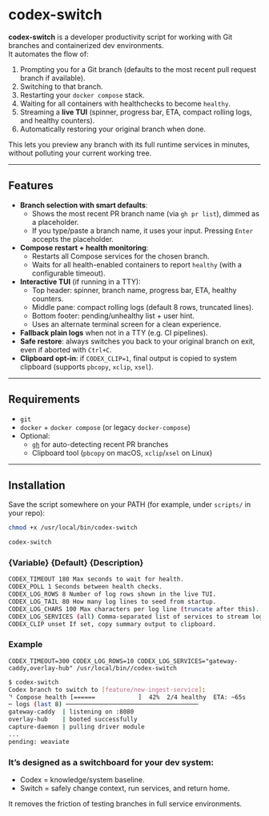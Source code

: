 # codex-switch

**codex-switch** is a developer productivity script for working with Git branches and containerized dev environments.  
It automates the flow of:

1. Prompting you for a Git branch (defaults to the most recent pull request branch if available).
2. Switching to that branch.
3. Restarting your `docker compose` stack.
4. Waiting for all containers with healthchecks to become `healthy`.
5. Streaming a **live TUI** (spinner, progress bar, ETA, compact rolling logs, and healthy counters).
6. Automatically restoring your original branch when done.

This lets you preview any branch with its full runtime services in minutes, without polluting your current working tree.

---

## Features

- **Branch selection with smart defaults**:
  - Shows the most recent PR branch name (via `gh pr list`), dimmed as a placeholder.
  - If you type/paste a branch name, it uses your input. Pressing `Enter` accepts the placeholder.
- **Compose restart + health monitoring**:
  - Restarts all Compose services for the chosen branch.
  - Waits for all health-enabled containers to report `healthy` (with a configurable timeout).
- **Interactive TUI** (if running in a TTY):
  - Top header: spinner, branch name, progress bar, ETA, healthy counters.
  - Middle pane: compact rolling logs (default 8 rows, truncated lines).
  - Bottom footer: pending/unhealthy list + user hint.
  - Uses an alternate terminal screen for a clean experience.
- **Fallback plain logs** when not in a TTY (e.g. CI pipelines).
- **Safe restore**: always switches you back to your original branch on exit, even if aborted with `Ctrl+C`.
- **Clipboard opt-in**: if `CODEX_CLIP=1`, final output is copied to system clipboard (supports `pbcopy`, `xclip`, `xsel`).

---

## Requirements

- `git`
- `docker` + `docker compose` (or legacy `docker-compose`)
- Optional:
  - [`gh`](https://cli.github.com/) for auto-detecting recent PR branches
  - Clipboard tool (`pbcopy` on macOS, `xclip`/`xsel` on Linux)

---

## Installation

Save the script somewhere on your PATH (for example, under `scripts/` in your repo):

```bash
chmod +x /usr/local/bin/codex-switch

codex-switch
``` 

### {Variable} {Default} {Description}
```sh
CODEX_TIMEOUT 180 Max seconds to wait for health.
CODEX_POLL 1 Seconds between health checks.
CODEX_LOG_ROWS 8 Number of log rows shown in the live TUI.
CODEX_LOG_TAIL 80 How many log lines to seed from startup.
CODEX_LOG_CHARS 100 Max characters per log line (truncate after this).
CODEX_LOG_SERVICES (all) Comma-separated list of services to stream logs from.
CODEX_CLIP unset If set, copy summary output to clipboard.
```

### Example
`CODEX_TIMEOUT=300 CODEX_LOG_ROWS=10 CODEX_LOG_SERVICES="gateway-caddy,overlay-hub" /usr/local/bin//codex-switch`

```sh
$ codex-switch
Codex branch to switch to [feature/new-ingest-service]:
⠙ Compose health [======            ]  42%  2/4 healthy  ETA: ~65s
─ logs (last 8) ─────────────────────────────────────
gateway-caddy  | listening on :8080
overlay-hub    | booted successfully
capture-daemon | pulling driver module
...
pending: weaviate
``` 

### It’s designed as a switchboard for your dev system:
- Codex = knowledge/system baseline.
- Switch = safely change context, run services, and return home.

It removes the friction of testing branches in full service environments.

